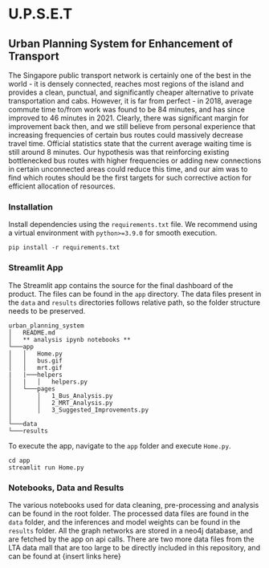 # U.P.S.E.T
## Urban Planning System for Enhancement of Transport

The Singapore public transport network is certainly one of the best in the world - it is densely connected, reaches most regions of the island and provides a clean, punctual, and significantly cheaper alternative to private transportation and cabs. However, it is far from perfect - in 2018, average commute time to/from work was found to be 84 minutes, and has since improved to 46 minutes in 2021. Clearly, there was significant margin for improvement back then, and we still believe from personal experience that increasing frequencies of certain bus routes could massively decrease travel time. 
Official statistics state that the current average waiting time is still around 8 minutes. Our hypothesis was that reinforcing existing bottlenecked bus routes with higher frequencies or adding new connections in certain unconnected areas could reduce this time, and our aim was to find which routes should be the first targets for such corrective action for efficient allocation of resources.


### Installation

Install dependencies using the `requirements.txt` file. We recommend using a virtual environment with `python>=3.9.0` for smooth execution. 

```
pip install -r requirements.txt 
```

### Streamlit App

The Streamlit app contains the source for the final dashboard of the product. The files can be found in the `app` directory. The data files present in the `data` and `results` directories follows relative path, so the folder structure needs to be preserved. 

```
urban_planning_system
│   README.md
│   ** analysis ipynb notebooks **
└───app
│   │   Home.py
│   │   bus.gif
│   │   mrt.gif
|   |───helpers
│   |   │   helpers.py
│   └───pages
│       │   1_Bus_Analysis.py
│       │   2_MRT_Analysis.py
│       │   3_Suggested_Improvements.py
│   
└───data
└───results

```

To execute the app, navigate to the `app` folder and execute `Home.py`.

```
cd app
streamlit run Home.py
```

### Notebooks, Data and Results

The various notebooks used for data cleaning, pre-processing and analysis can be found in the root folder. The processed data files are found in the `data` folder, and the inferences and model weights can be found in the `results` folder. All the graph networks are stored in a neo4j database, and are fetched by the app on api calls. There are two more data files from the LTA data mall that are too large to be directly included in this repository, and can be found at {insert links here}

